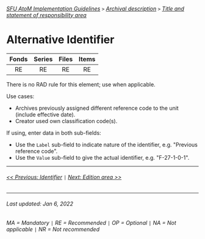 ###### [SFU AtoM Implementation Guidelines](../README.md) `>` [Archival description](overview.md) `>` [Title and statement of responsibility area](overview.md#title-area)

# Alternative Identifier

| Fonds 	| Series 	| Files 	| Items 	|
|:-----:	|:------:	|:-----:	|:-----:	|
|   RE    |   RE    |   RE  	|   RE  	|

There is no RAD rule for this element; use when applicable.

Use cases:
- Archives previously assigned different reference code to the unit (include effective date).
- Creator used own classification code(s).

If using, enter data in both sub-fields:
- Use the `Label` sub-field to indicate nature of the identifier, e.g. "Previous reference code".
- Use the `Value` sub-field to give the actual identifier, e.g. "F-27-1-0-1".

---
###### [<< Previous: Identifier](identifier.md) `|` [Next: Edition area >>](edition-area.md)
---
###### Last updated: Jan 6, 2022
###### MA = Mandatory `|` RE = Recommended `|` OP = Optional `|` NA = Not applicable `|` NR = Not recommended
